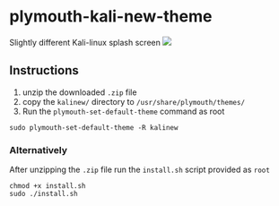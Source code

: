 
# plymouth-kali-new-theme
Slightly different Kali-linux splash screen
![](https://github.com/Roxrudra/plymouth-kali-new-theme/blob/main/kalinew.gif)
## Instructions
1. unzip the downloaded `.zip` file
2. copy the `kalinew/` directory to `/usr/share/plymouth/themes/`
3. Run the `plymouth-set-default-theme` command as root
``` 
sudo plymouth-set-default-theme -R kalinew
```
### Alternatively
After unzipping the `.zip` file run the `install.sh` script provided as `root`
```
chmod +x install.sh
sudo ./install.sh
```
